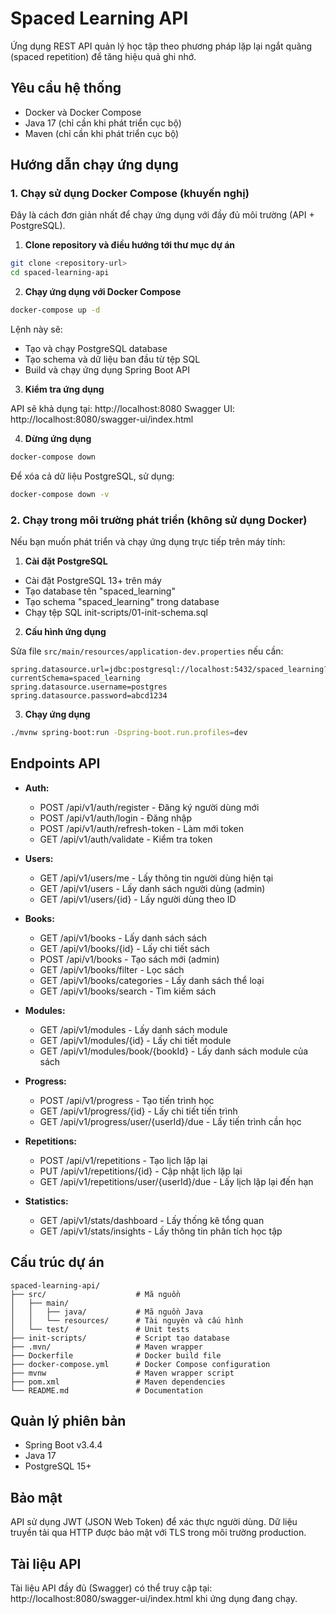 # Spaced Learning API

Ứng dụng REST API quản lý học tập theo phương pháp lặp lại ngắt quãng (spaced repetition) để tăng hiệu quả ghi nhớ.

## Yêu cầu hệ thống

- Docker và Docker Compose
- Java 17 (chỉ cần khi phát triển cục bộ)
- Maven (chỉ cần khi phát triển cục bộ)

## Hướng dẫn chạy ứng dụng

### 1. Chạy sử dụng Docker Compose (khuyến nghị)

Đây là cách đơn giản nhất để chạy ứng dụng với đầy đủ môi trường (API + PostgreSQL).

1. **Clone repository và điều hướng tới thư mục dự án**

```bash
git clone <repository-url>
cd spaced-learning-api
```

2. **Chạy ứng dụng với Docker Compose**

```bash
docker-compose up -d
```

Lệnh này sẽ:
- Tạo và chạy PostgreSQL database
- Tạo schema và dữ liệu ban đầu từ tệp SQL
- Build và chạy ứng dụng Spring Boot API

3. **Kiểm tra ứng dụng**

API sẽ khả dụng tại: http://localhost:8080
Swagger UI: http://localhost:8080/swagger-ui/index.html

4. **Dừng ứng dụng**

```bash
docker-compose down
```

Để xóa cả dữ liệu PostgreSQL, sử dụng:

```bash
docker-compose down -v
```

### 2. Chạy trong môi trường phát triển (không sử dụng Docker)

Nếu bạn muốn phát triển và chạy ứng dụng trực tiếp trên máy tính:

1. **Cài đặt PostgreSQL**

- Cài đặt PostgreSQL 13+ trên máy
- Tạo database tên "spaced_learning"
- Tạo schema "spaced_learning" trong database
- Chạy tệp SQL init-scripts/01-init-schema.sql

2. **Cấu hình ứng dụng**

Sửa file `src/main/resources/application-dev.properties` nếu cần:
```properties
spring.datasource.url=jdbc:postgresql://localhost:5432/spaced_learning?currentSchema=spaced_learning
spring.datasource.username=postgres
spring.datasource.password=abcd1234
```

3. **Chạy ứng dụng**

```bash
./mvnw spring-boot:run -Dspring-boot.run.profiles=dev
```

## Endpoints API

- **Auth:**
  - POST /api/v1/auth/register - Đăng ký người dùng mới
  - POST /api/v1/auth/login - Đăng nhập
  - POST /api/v1/auth/refresh-token - Làm mới token
  - GET /api/v1/auth/validate - Kiểm tra token

- **Users:**
  - GET /api/v1/users/me - Lấy thông tin người dùng hiện tại
  - GET /api/v1/users - Lấy danh sách người dùng (admin)
  - GET /api/v1/users/{id} - Lấy người dùng theo ID

- **Books:**
  - GET /api/v1/books - Lấy danh sách sách
  - GET /api/v1/books/{id} - Lấy chi tiết sách
  - POST /api/v1/books - Tạo sách mới (admin)
  - GET /api/v1/books/filter - Lọc sách
  - GET /api/v1/books/categories - Lấy danh sách thể loại
  - GET /api/v1/books/search - Tìm kiếm sách

- **Modules:**
  - GET /api/v1/modules - Lấy danh sách module
  - GET /api/v1/modules/{id} - Lấy chi tiết module
  - GET /api/v1/modules/book/{bookId} - Lấy danh sách module của sách

- **Progress:**
  - POST /api/v1/progress - Tạo tiến trình học
  - GET /api/v1/progress/{id} - Lấy chi tiết tiến trình
  - GET /api/v1/progress/user/{userId}/due - Lấy tiến trình cần học

- **Repetitions:**
  - POST /api/v1/repetitions - Tạo lịch lặp lại
  - PUT /api/v1/repetitions/{id} - Cập nhật lịch lặp lại
  - GET /api/v1/repetitions/user/{userId}/due - Lấy lịch lặp lại đến hạn

- **Statistics:**
  - GET /api/v1/stats/dashboard - Lấy thống kê tổng quan
  - GET /api/v1/stats/insights - Lấy thông tin phân tích học tập

## Cấu trúc dự án

```
spaced-learning-api/
├── src/                    # Mã nguồn
│   ├── main/
│   │   ├── java/           # Mã nguồn Java
│   │   └── resources/      # Tài nguyên và cấu hình
│   └── test/               # Unit tests
├── init-scripts/           # Script tạo database
├── .mvn/                   # Maven wrapper
├── Dockerfile              # Docker build file
├── docker-compose.yml      # Docker Compose configuration
├── mvnw                    # Maven wrapper script
├── pom.xml                 # Maven dependencies
└── README.md               # Documentation
```

## Quản lý phiên bản

- Spring Boot v3.4.4
- Java 17
- PostgreSQL 15+

## Bảo mật

API sử dụng JWT (JSON Web Token) để xác thực người dùng. Dữ liệu truyền tải qua HTTP được bảo mật với TLS trong môi trường production.

## Tài liệu API

Tài liệu API đầy đủ (Swagger) có thể truy cập tại: http://localhost:8080/swagger-ui/index.html khi ứng dụng đang chạy.
